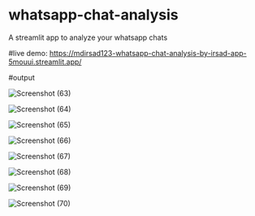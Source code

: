 # whatsapp-chat-analysis
A streamlit app to analyze your whatsapp chats

#live demo: https://mdirsad123-whatsapp-chat-analysis-by-irsad-app-5mouui.streamlit.app/

#output

![Screenshot (63)](https://user-images.githubusercontent.com/120195325/211144144-2e183875-93cd-45be-8185-d89090d70f83.png)

![Screenshot (64)](https://user-images.githubusercontent.com/120195325/211144180-1447f4fb-6308-4c42-95ee-3f021f12c114.png)

![Screenshot (65)](https://user-images.githubusercontent.com/120195325/211144182-0e15a035-82a8-4625-b3c9-71765513a3ee.png)

![Screenshot (66)](https://user-images.githubusercontent.com/120195325/211144190-e7444a7c-3572-4813-9a1c-3fc5d56f7c81.png)

![Screenshot (67)](https://user-images.githubusercontent.com/120195325/211144195-3e92faea-3332-493c-93ac-b1c2ca66240a.png)

![Screenshot (68)](https://user-images.githubusercontent.com/120195325/211144210-a9ee65b2-952d-4f2c-8f20-83fc81e8f19f.png)

![Screenshot (69)](https://user-images.githubusercontent.com/120195325/211144216-5e7f0b1d-8ada-489c-ad96-b5d0a9dc7ad8.png)

![Screenshot (70)](https://user-images.githubusercontent.com/120195325/211144222-fe76403b-04b6-4980-b36b-b8aed1f6f826.png)
